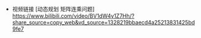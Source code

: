 - 视频链接 [动态规划 矩阵连乘问题] https://www.bilibili.com/video/BV1dW4y1Z7Hh/?share_source=copy_web&vd_source=1328219bbaecd4a25213831425bd9fe7